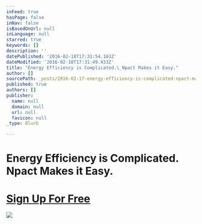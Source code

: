 ```yaml
---
inFeed: true
hasPage: false
inNav: false
isBasedOnUrl: null
inLanguage: null
starred: true
keywords: []
description: ''
datePublished: '2016-02-18T17:31:54.163Z'
dateModified: '2016-02-18T17:31:49.433Z'
title: "Energy Efficiency is Complicated.\_Npact Makes it Easy."
author: []
sourcePath: _posts/2016-02-17-energy-efficiency-is-complicated-npact-makes-it-easy.md
published: true
authors: []
publisher:
  name: null
  domain: null
  url: null
  favicon: null
_type: Blurb

---
```

# Energy Efficiency is Complicated. Npact Makes it Easy.

# [Sign Up For Free][0]
![](https://the-grid-user-content.s3-us-west-2.amazonaws.com/96fb3b88-afb9-46ae-9be1-0d897a9a6c60.png)

[0]: http://eepurl.com/4Cn3z